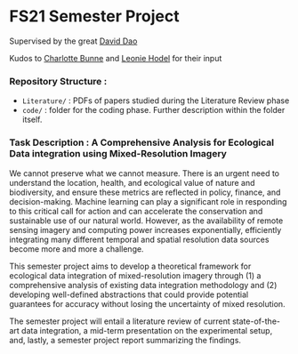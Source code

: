 # FS21 Semester Project
Supervised by the great [David Dao](https://daviddao.org/#)

Kudos to [Charlotte Bunne](https://www.bunne.ch/) and [Leonie Hodel](https://epl.ethz.ch/people/person-detail.MTg4NzE3.TGlzdC8zNDQwLDEwMTA3MDI4Mg==.html) for their input

### Repository Structure : 
- `Literature/` : PDFs of papers studied during the Literature Review phase
- `code/` : folder for the coding phase. Further description within the folder itself.

### Task Description : A Comprehensive Analysis for Ecological Data integration using Mixed-Resolution Imagery
We cannot preserve what we cannot measure. There is an urgent need to understand the location, health, and ecological value of nature and biodiversity, and ensure these metrics are reflected in policy, finance, and decision-making. Machine learning can play a significant role in responding to this critical call for action and can accelerate the conservation and sustainable use of our natural world. However, as the availability of remote sensing imagery and computing power increases exponentially, efficiently integrating many different temporal and spatial resolution data sources become more and more a challenge.

This semester project aims to develop a theoretical framework for ecological data integration of mixed-resolution imagery through (1) a comprehensive analysis of existing data integration methodology and (2) developing well-defined abstractions that could provide potential guarantees for accuracy without losing the uncertainty of mixed resolution.

The semester project will entail a literature review of current state-of-the-art data integration, a mid-term presentation on the experimental setup, and, lastly, a semester project report summarizing the findings.
